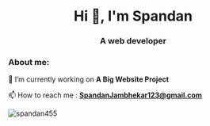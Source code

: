 <h1 align="center">Hi 👋, I'm Spandan</h1>
<h3 align="center">A web developer</h3>

<h3 align="left">About me:</h3>

🔭 I’m currently working on **A Big Website Project**
  
📫 How to reach me : **SpandanJambhekar123@gmail.com**

<img src="https://github-readme-stats.vercel.app/api?username=spandan455&show_icons=true&locale=en" alt="spandan455" />
